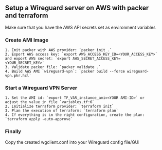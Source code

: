 ## Setup a Wireguard server on AWS with packer and terraform

Make sure that you have the AWS API secrets set as environment variables

### Create AMI Image
```
1. Init packer with AWS provider: `packer init .`   
2. Export AWS access key: `export AWS_ACCESS_KEY_ID=<YOUR_ACCESS_KEY>` and export AWS secret: `export AWS_SECRET_ACCESS_KEY=<YOUR_SECRET_KEY>`
3. Validate packer file: `packer validate .`
4. Build AWS AMI `wireguard-vpn`: `packer build --force wireguard-vpn.pkr.hcl`
```

### Start a Wireguard VPN Server
```
1. Set the AMI id: `export TF_VAR_instance_ami=<YOUR AMI-ID>` or adjust the value in file `variables.tf:6`
2. Initialize terraform provider: `terraform init`
3. Plan the execution of terraform: `terraform plan`
4. If everything is in the right configuration, create the plan: `terraform apply -auto-approve`
```

### Finally
Copy the created wgclient.conf into your Wireguard config file/GUI
